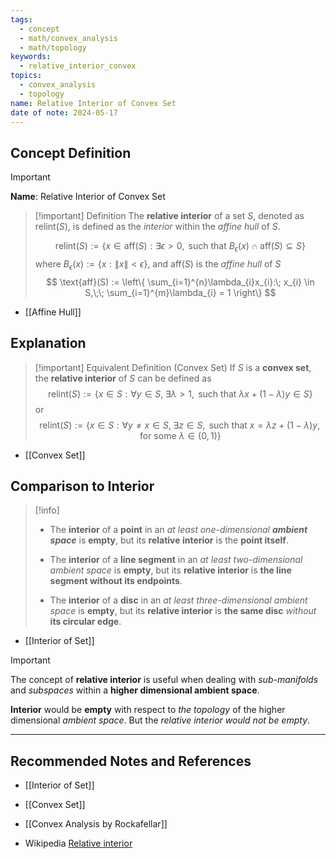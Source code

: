 ```yaml
---
tags:
  - concept
  - math/convex_analysis
  - math/topology
keywords:
  - relative_interior_convex
topics:
  - convex_analysis
  - topology
name: Relative Interior of Convex Set
date of note: 2024-05-17
---
```


## Concept Definition

>[!important]
>**Name**: Relative Interior of Convex Set

>[!important] Definition
>The **relative interior** of a set $S$, denoted as $\text{relint}(S)$, is defined as the *interior* within the *affine hull* of $S$.
>
>$$
>\text{relint}(S) := \left\{ x\in \text{aff}(S): \exists \epsilon >0, \text{ such that }B_{\epsilon}(x) \cap \text{aff}(S) \subseteq S \right\} 
>$$
>where $B_{\epsilon}(x):= \{ x: \lVert x \rVert < \epsilon \}$, and $\text{aff}(S)$ is the *affine hull* of $S$
>$$
>\text{aff}(S) := \left\{ \sum_{i=1}^{n}\lambda_{i}x_{i}:\; x_{i} \in S,\;\; \sum_{i=1}^{m}\lambda_{i} = 1  \right\}
>$$


- [[Affine Hull]]

## Explanation

>[!important] Equivalent Definition (Convex Set)
>If $S$ is a **convex set**, the **relative interior** of $S$ can be defined as
>$$
>\text{relint}(S) := \left\{ x\in S: \forall y \in S,\; \exists \lambda > 1, \text{ such that } \lambda x + (1 - \lambda) y \in S \right\} 
>$$ 
>or
>$$
>\text{relint}(S) := \left\{ x\in S: \forall y \neq x \in S,\; \exists z \in S, \text{ such that } x = \lambda z + (1 - \lambda) y, \text{ for some }\lambda \in (0, 1) \right\} 
>$$ 

- [[Convex Set]]

## Comparison to Interior

>[!info]
> - The **interior** of a **point** in an *at least* _one-dimensional **ambient space**_ is **empty**, but its **relative interior** is the **point itself**.
> 
> - The **interior** of a **line segment** in an _at least two-dimensional ambient space_ is **empty**, but its **relative interior** is **the line segment without its endpoints**.
> 
> - The **interior** of a **disc** in an _at least three-dimensional ambient space_ is **empty**, but its **relative interior** is **the same disc** *without* **its circular edge**.

- [[Interior of Set]]

>[!important]
>The concept of **relative interior** is useful when dealing with *sub-manifolds* and *subspaces* within a **higher dimensional ambient space**. 
>
>**Interior** would be **empty** with respect to *the topology* of the higher dimensional *ambient space*. But the *relative interior would not be empty*. 



-----------
##  Recommended Notes and References

- [[Interior of Set]]
- [[Convex Set]]

- [[Convex Analysis by Rockafellar]]
- Wikipedia [Relative interior](https://en.wikipedia.org/wiki/Relative_interior)